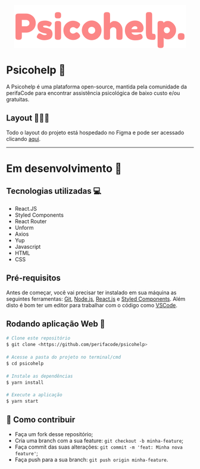 <p align="center">
  <img src=".github/logo.svg">
</p>

# Psicohelp 💛

A Psicohelp é uma plataforma open-source, mantida pela comunidade da perifaCode para encontrar assistência psicológica de baixo custo e/ou gratuitas.

## Layout 👩🏼‍🎨

Todo o layout do projeto está hospedado no Figma e pode ser acessado clicando [aqui](https://www.figma.com/file/eLKfwHv4MvcapMfijFCcFi/Psicohelp).

---

# Em desenvolvimento 🚧

## Tecnologias utilizadas 💻

- React.JS
- Styled Components
- React Router
- Unform
- Axios
- Yup
- Javascript
- HTML
- CSS

## Pré-requisitos

Antes de começar, você vai precisar ter instalado em sua máquina as seguintes ferramentas:
[Git](https://git-scm.com), [Node.js](https://nodejs.org/en/), [React.js](https://pt-br.reactjs.org/) e [Styled Components](https://styled-components.com/). Além disto é bom ter um editor para trabalhar com o código como [VSCode](https://code.visualstudio.com/).

## Rodando aplicação Web 🎲

```bash
# Clone este repositório
$ git clone <https://github.com/perifacode/psicohelp>

# Acesse a pasta do projeto no terminal/cmd
$ cd psicohelp

# Instale as dependências
$ yarn install

# Execute a aplicação
$ yarn start
```

## 🤔 Como contribuir

- Faça um fork desse repositório;
- Cria uma branch com a sua feature: `git checkout -b minha-feature`;
- Faça commit das suas alterações: `git commit -m 'feat: Minha nova feature'`;
- Faça push para a sua branch: `git push origin minha-feature`.
